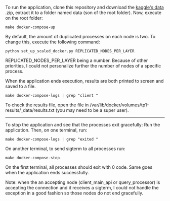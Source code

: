 To run the application, clone this repository and download the [kaggle's data](https://www.kaggle.com/datasets/jeanmidev/public-bike-sharing-in-north-america) .zip, extract it
to a folder named data (son of the root folder).
Now, execute on the root folder:
```
make docker-compose-up
```
By default, the amount of duplicated processes on each node is two. To change this, execute the following command:
```
python set_up_scaled_docker.py REPLICATED_NODES_PER_LAYER
```

REPLICATED_NODES_PER_LAYER being a number. Because of other priorities, I could not personalize further the number of nodes of a specific process.

When the application ends execution, results are both printed to screen and saved to a file.
```
make docker-compose-logs | grep "client "
```
To check the results file, open the file in /var/lib/docker/volumes/tp1-results/_data/results.txt (you may need to be a super user).


------------------------------------------------------------------
To stop the application and see that the processes exit gracefully:
Run the application. Then, on one terminal, run:
```
make docker-compose-logs | grep "exited "
```
On another terminal, to send sigterm to all processes run:
```
make docker-compose-stop
```

On the first terminal, all processes should exit with 0 code. Same goes when the application ends successfully.


Note: when the an accepting node (client_main_api or query_processor) is accepting the connection and it receives a sigterm, I could not handle the exception in a good fashion so those nodes do not end gracefully.

